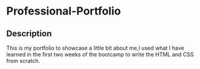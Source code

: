 # Professional-Portfolio

## Description
This is my portfolio to showcase a little bit about me,I used what I have learned in the first two weeks of the bootcamp to write the HTML and CSS from scratch.
